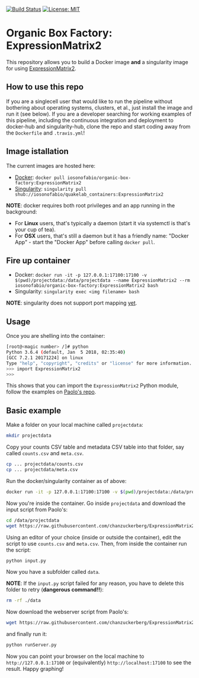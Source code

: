 [![Build Status](https://travis-ci.org/iosonofabio/organic-box-factory.svg?branch=ExpressionMatrix2)](https://travis-ci.org/iosonofabio/quakelab_containers)
[![License: MIT](https://img.shields.io/badge/License-MIT-yellow.svg)](https://opensource.org/licenses/MIT)

# Organic Box Factory: ExpressionMatrix2
This repository allows you to build a Docker image **and** a singularity image for using [ExpressionMatrix2](https://github.com/chanzuckerberg/ExpressionMatrix2).

## How to use this repo
If you are a singlecell user that would like to run the pipeline without bothering about operating systems, clusters, et al., just install the image and run it (see below). If you are a developer searching for working examples of this pipeline, including the continuous integration and deployment to docker-hub and singularity-hub, clone the repo and start coding away from the `Dockerfile` and `.travis.yml`!

## Image istallation
The current images are hosted here:

 - [Docker](https://hub.docker.com/r/iosonofabio/organic-box-factory/): `docker pull iosonofabio/organic-box-factory:ExpressionMatrix2`
 - [Singularity](https://singularity-hub.org/collections/141/): `singularity pull shub://iosonofabio/quakelab_containers:ExpressionMatrix2`

**NOTE**: docker requires both root privileges and an app running in the background:
- For **Linux** users, that's typically a daemon (start it via systemctl is that's your cup of tea).
- For **OSX** users, that's still a daemon but it has a friendly name: "Docker App" - start the "Docker App" before calling `docker pull`.

## Fire up container
 - Docker: `docker run -it -p 127.0.0.1:17100:17100 -v $(pwd)/projectdata:/data/projectdata --name ExpressionMatrix2 --rm iosonofabio/organic-box-factory:ExpressionMatrix2 bash`
 - Singularity: `singularity exec <img filename> bash`

**NOTE**: singularity does not support port mapping [yet](https://groups.google.com/a/lbl.gov/forum/#!topic/singularity/znwthR5K0dA).

## Usage
Once you are shelling into the container:
```bash
[root@<magic number> /]# python
Python 3.6.4 (default, Jan  5 2018, 02:35:40) 
[GCC 7.2.1 20171224] on linux
Type "help", "copyright", "credits" or "license" for more information.
>>> import ExpressionMatrix2
>>> 
```
This shows that you can import the `ExpressionMatrix2` Python module, follow the examples on [Paolo's repo](https://github.com/chanzuckerberg/ExpressionMatrix2).

## Basic example
Make a folder on your local machine called `projectdata`:
```bash
mkdir projectdata
```

Copy your counts CSV table and metadata CSV table into that folder, say called `counts.csv` and `meta.csv`.
```bash
cp ... projectdata/counts.csv
cp ... projectdata/meta.csv
```

Run the docker/singularity container as of above:
```bash
docker run -it -p 127.0.0.1:17100:17100 -v $(pwd)/projectdata:/data/projectdata --name ExpressionMatrix2 --rm iosonofabio/organic-box-factory:ExpressionMatrix2 bash
```

Now you're inside the container. Go inside `projectdata` and download the input script from Paolo's:
```bash
cd /data/projectdata
wget https://raw.githubusercontent.com/chanzuckerberg/ExpressionMatrix2/master/tests/CaseStudy1/input.py
```

Using an editor of your choice (inside or outside the container), edit the script to use `counts.csv` and `meta.csv`. Then, from inside the container run the script:
```bash
python input.py
```

Now you have a subfolder called `data`.

**NOTE**: If the `input.py` script failed for any reason, you have to delete this folder to retry (**dangerous command!!**):
```bash
rm -rf ./data
```

Now download the webserver script from Paolo's:
```bash
wget https://raw.githubusercontent.com/chanzuckerberg/ExpressionMatrix2/master/tests/CaseStudy1/runServer.py
```

and finally run it:
```bash
python runServer.py
```

Now you can point your browser on the local machine to `http://127.0.0.1:17100` or (equivalently) `http://localhost:17100` to see the result. Happy graphing!
